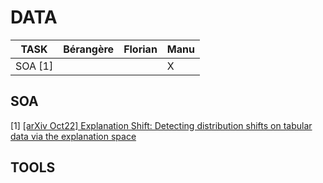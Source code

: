 

# DATA

| TASK | Bérangère | Florian | Manu |
| ---- | --------- | ------- | ---- |
|  SOA [1]    |           |         |   X   |



## SOA

[1]  [[arXiv Oct22] Explanation Shift: Detecting distribution shifts on tabular data via the explanation space](https://arxiv.org/abs/2210.12369)

## TOOLS







